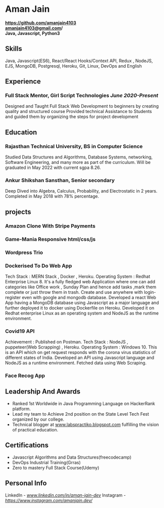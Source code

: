 # Aman Jain							   
**https://github.com/amanjain4103**                                                       
**amanjain4103@gmail.com/**                                       
**Java, Javascript, Python3**                                  

## Skills
Java, Javascript(ES6), React/React Hooks/Context API, Redux , NodeJS, EJS, MongoDB, Postgresql, Heroku, Git, Linux, DevOps and English


## Experience

### Full Stack Mentor, Girl Script Technologies					            *June 2020-Present*
Designed and Taught Full Stack Web Development to beginners by creating quality and structured course
Provided technical Assistance to Students and guided them by organizing the steps for project development



## Education	

### Rajasthan Technical University, BS in Computer Science				            	

Studied Data Structures and Algorithms, Database Systems, networking, Software Engineering, and many more as part of the curriculum.
Will be graduated in May 2022 with current 
sgpa 8.26.

### Ankur Shikshan Sansthan, Senior secondary

Deep Dived into Algebra, Calculus, Probability, and Electrostatic in 2 years.
Completed in May 2018 with 78% percentage.


## projects

### Amazon Clone With Stripe Payments
### Game-Mania Responsive html/css/js
### Wordpress Trio


### Dockerised To Do Web App
Tech Stack : MERN Stack , Docker , Heroku.
Operating System : Redhat Enterprise Linux 8.
It's a fully fledged web Application where one can add categories like Office work , Sunday Plan and hence add tasks
,mark them complete or just throw them in trash. Create and use anywhere with login-register even with google and
mongodb database.
Developed a react Web App having a MongoDB database using Javascript as a major language and further deployed it to docker using Dockerfile on Heroku.
Developed it on Redhat enterprise Linux as an operating system and NodeJS as the runtime environment.

### Covid19 API 
Achievement : Published on Postman.
Tech Stack : NodeJS , puppeteer(Web Scrapping) , Heroku.
Operating System : Windows 10.
This is an API which on get request responds with the corona virus statistics of different states of India.
Developed an API using Javascript language and NodeJS as a runtime environment.
Fetched data using Web Scraping.

### Face Recog App 

## Leadership And Awards
* Ranked 1st Worldwide in Java Programming Language on HackerRank platform.
* Lead my team to Achieve 2nd position on the State Level Tech Fest organized by our college.
* Technical blogger at www.labspractiko.blogspot.com fulfilling the vision of practical education.

## Certifications
* Javascript Algorithms and Data Structures(freecodecamp)
* DevOps Industrial Training(Grras)
* Zero to mastery Full Stack Course(Udemy) 

## Personal Info
LinkedIn - *www.linkedin.com/in/aman-jain-dev*
Instagram - *https://www.instagram.com/amanjain.dev/*
